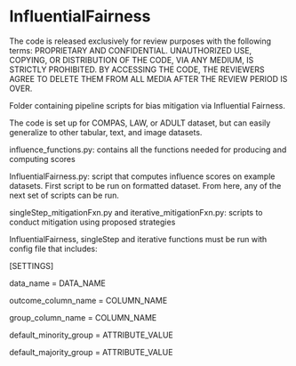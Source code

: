 # InfluentialFairness
The code is released exclusively for review purposes with the following terms: PROPRIETARY AND CONFIDENTIAL. UNAUTHORIZED USE, COPYING, OR DISTRIBUTION OF THE CODE, VIA ANY MEDIUM, IS STRICTLY PROHIBITED. BY ACCESSING THE CODE, THE REVIEWERS AGREE TO DELETE THEM FROM ALL MEDIA AFTER THE REVIEW PERIOD IS OVER.

Folder containing pipeline scripts for bias mitigation via Influential Fairness.

The code is set up for COMPAS, LAW, or ADULT dataset, but can easily generalize to other tabular, text, and image datasets.

influence_functions.py: contains all the functions needed for producing and computing scores

InfluentialFairness.py: script that computes influence scores on example datasets. First script to be run on formatted dataset. From here, any of the next set of scripts can be run.

singleStep_mitigationFxn.py and iterative_mitigationFxn.py: scripts to conduct mitigation using proposed strategies

InfluentialFairness, singleStep and iterative functions must be run with config file that includes:

[SETTINGS]

data_name = DATA_NAME

outcome_column_name = COLUMN_NAME

group_column_name = COLUMN_NAME

default_minority_group = ATTRIBUTE_VALUE

default_majority_group = ATTRIBUTE_VALUE
